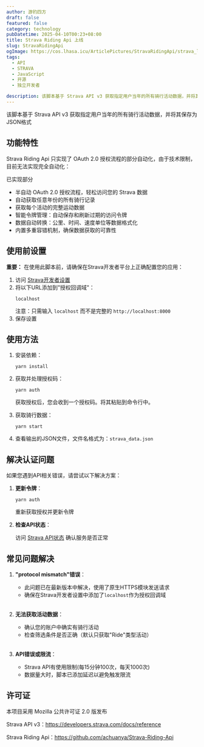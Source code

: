 ```yaml
---
author: 游钓四方
draft: false
featured: false
category: technology
pubDatetime: 2025-04-10T00:23+08:00
title: Strava Riding Api 上线
slug: StravaRidingApi
ogImage: https://cos.lhasa.icu/ArticlePictures/StravaRidingApi/strava_logo.webp_81
tags:
  - API
  - STRAVA
  - JavaScript
  - 开源
  - 独立开发者

description: 该脚本基于 Strava API v3 获取指定用户当年的所有骑行活动数据，并将其保存为JSON格式
---
```


该脚本基于 Strava API v3 获取指定用户当年的所有骑行活动数据，并将其保存为JSON格式

## 功能特性

Strava Riding Api 只实现了 OAuth 2.0 授权流程的部分自动化，由于技术限制，目前无法实现完全自动化：

已实现部分

- 半自动 OAuth 2.0 授权流程，轻松访问您的 Strava 数据
- 自动获取任意年份的所有骑行记录
- 获取每个活动的完整运动数据
- 智能令牌管理：自动保存和刷新过期的访问令牌
- 数据自动转换：公里、时间、速度单位等数据格式化
- 内置多重容错机制，确保数据获取的可靠性

## 使用前设置

**重要：** 在使用此脚本前，请确保在Strava开发者平台上正确配置您的应用：

1. 访问 [Strava开发者设置](https://www.strava.com/settings/api)
2. 将以下URL添加到"授权回调域"：
   ```
   localhost
   ```
   注意：只需输入 `localhost` 而不是完整的 `http://localhost:8000`
3. 保存设置

## 使用方法

1. 安装依赖：

   ```
   yarn install
   ```

2. 获取并处理授权码：

   ```
   yarn auth
   ```

   获取授权后，您会收到一个授权码。将其粘贴到命令行中。

3. 获取骑行数据：
   ```
   yarn start
   ```
4. 查看输出的JSON文件，文件名格式为：`strava_data.json`

## 解决认证问题

如果您遇到API相关错误，请尝试以下解决方案：

1. **更新令牌**：

   ```
   yarn auth
   ```

   重新获取授权并更新令牌

2. **检查API状态**：

   访问 [Strava API状态](https://status.strava.com/) 确认服务是否正常

## 常见问题解决

1. **"protocol mismatch"错误**：

   - 此问题已在最新版本中解决，使用了原生HTTPS模块发送请求
   - 确保在Strava开发者设置中添加了`localhost`作为授权回调域
     <br/><br/>

2. **无法获取活动数据**：

   - 确认您的账户中确实有骑行活动
   - 检查筛选条件是否正确（默认只获取"Ride"类型活动）
     <br/><br/>

3. **API错误或限流**：
   - Strava API有使用限制(每15分钟100次，每天1000次)
   - 数据量大时，脚本已添加延迟以避免触发限流

## 许可证

本项目采用 Mozilla 公共许可证 2.0 版发布

Strava API v3：https://developers.strava.com/docs/reference

Strava Riding Api：https://github.com/achuanya/Strava-Riding-Api
